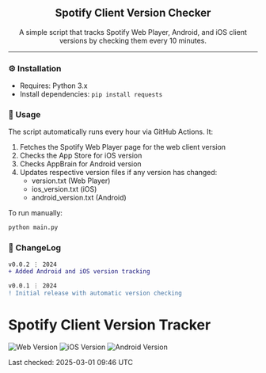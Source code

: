 <div align="center">
  <h2 align="center">Spotify Client Version Checker</h2>
  <p align="center">
    A simple script that tracks Spotify Web Player, Android, and iOS client versions by checking them every 10 minutes.
  </p>
</div>

---

### ⚙️ Installation

- Requires: Python 3.x
- Install dependencies: `pip install requests`

### 📝 Usage

The script automatically runs every hour via GitHub Actions. It:

1. Fetches the Spotify Web Player page for the web client version
2. Checks the App Store for iOS version
3. Checks AppBrain for Android version
4. Updates respective version files if any version has changed:
   - version.txt (Web Player)
   - ios_version.txt (iOS)
   - android_version.txt (Android)

To run manually:

```bash
python main.py
```

### 📜 ChangeLog

```diff
v0.0.2 ⋮ 2024
+ Added Android and iOS version tracking

v0.0.1 ⋮ 2024
! Initial release with automatic version checking
```

# Spotify Client Version Tracker

![Web Version](https://img.shields.io/badge/Spotify%20Web-1.2.59.274.gcbfca708-brightgreen)
![iOS Version](https://img.shields.io/badge/Spotify%20iOS-9.0.20-blue)
![Android Version](https://img.shields.io/badge/Spotify%20Android-9.0.20.604-orange)

Last checked: 2025-03-01 09:46 UTC
